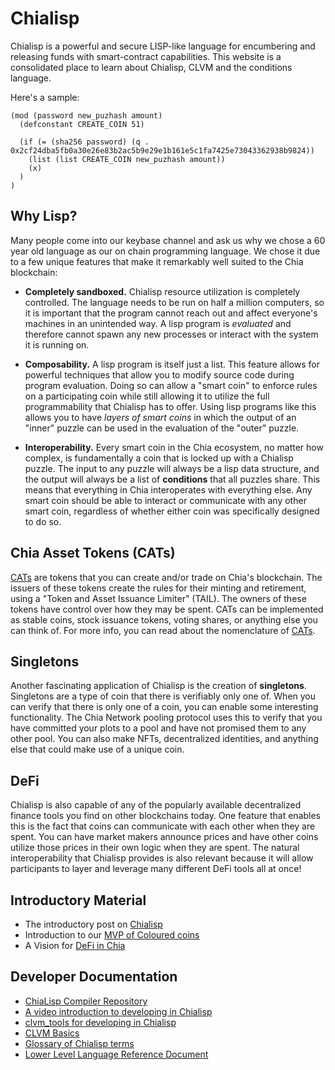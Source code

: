 # Chialisp

Chialisp is a powerful and secure LISP-like language for encumbering and releasing funds with smart-contract capabilities.
This website is a consolidated place to learn about Chialisp, CLVM and the conditions language.

Here's a sample:
```chialisp
(mod (password new_puzhash amount)
  (defconstant CREATE_COIN 51)

  (if (= (sha256 password) (q . 0x2cf24dba5fb0a30e26e83b2ac5b9e29e1b161e5c1fa7425e73043362938b9824))
    (list (list CREATE_COIN new_puzhash amount))
    (x)
  )
)
```

## Why Lisp?

Many people come into our keybase channel and ask us why we chose a 60 year old language as our on chain programming language.
We chose it due to a few unique features that make it remarkably well suited to the Chia blockchain:

* **Completely sandboxed.** Chialisp resource utilization is completely controlled.
The language needs to be run on half a million computers, so it is important that the program cannot reach out and affect everyone's machines in an unintended way.
A lisp program is *evaluated* and therefore cannot spawn any new processes or interact with the system it is running on.

* **Composability.** A lisp program is itself just a list.
This feature allows for powerful techniques that allow you to modify source code during program evaluation.
Doing so can allow a "smart coin" to enforce rules on a participating coin while still allowing it to utilize the full programmability that Chialisp has to offer.
Using lisp programs like this allows you to have *layers of smart coins* in which the output of an "inner" puzzle can be used in the evaluation of the "outer" puzzle.

* **Interoperability.** Every smart coin in the Chia ecosystem, no matter how complex, is fundamentally a coin that is locked up with a Chialisp puzzle. The input to any puzzle will always be a lisp data structure, and the output will always be a list of **conditions** that all puzzles share. This means that everything in Chia interoperates with everything else.
Any smart coin should be able to interact or communicate with any other smart coin, regardless of whether either coin was specifically designed to do so.

## Chia Asset Tokens (CATs)

[CATs](https://chialisp.com/docs/puzzles/cats) are tokens that you can create and/or trade on Chia's blockchain. The issuers of these tokens create the rules for their minting and retirement, using a "Token and Asset Issuance Limiter" (TAIL). The owners of these tokens have control over how they may be spent. CATs can be implemented as stable coins, stock issuance tokens, voting shares, or anything else you can think of. For more info, you can read about the nomenclature of [CATs](https://www.chia.net/2021/09/23/chia-token-standard-naming.en.html).

## Singletons

Another fascinating application of Chialisp is the creation of **singletons**.
Singletons are a type of coin that there is verifiably only one of.
When you can verify that there is only one of a coin, you can enable some interesting functionality.
The Chia Network pooling protocol uses this to verify that you have committed your plots to a pool and have not promised them to any other pool.
You can also make NFTs, decentralized identities, and anything else that could make use of a unique coin.

## DeFi

Chialisp is also capable of any of the popularly available decentralized finance tools you find on other blockchains today.
One feature that enables this is the fact that coins can communicate with each other when they are spent.
You can have market makers announce prices and have other coins utilize those prices in their own logic when they are spent.
The natural interoperability that Chialisp provides is also relevant because it will allow participants to layer and leverage many different DeFi tools all at once!

## Introductory Material

- The introductory post on [Chialisp](https://www.chia.net/2019/11/27/chialisp.en.html)
- Introduction to our [MVP of Coloured coins](https://www.chia.net/2020/04/29/coloured-coins-launch.en.html)
- A Vision for [DeFi in Chia](https://www.chia.net/2021/07/13/a-vision-for-defi-in-chia.en.html)

## Developer Documentation

- [ChiaLisp Compiler Repository](https://github.com/Chia-Network/clvm)
- [A video introduction to developing in Chialisp](https://chialisp.com/docs/tutorials/developing_applications)
- [clvm_tools for developing in Chialisp](https://github.com/Chia-Network/clvm_tools)
- [CLVM Basics](/docs/)
- [Glossary of Chialisp terms](/docs/glossary/)
- [Lower Level Language Reference Document](/docs/ref/clvm/)
